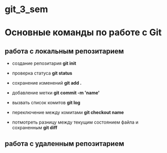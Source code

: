 # git_3_sem
# Основные команды по работе с Git
## работа с локальным репозитарием
* создание репозитария **git init**

* проверка статуса **git status**

* сохранение изменений **git add .**

* добавление метки **git commit -m 'name'**
* вызвать список комитов **git log**
* переключение между комитами **git checkout name**
* потмотреть разницу между текущим состоянием файла и сохраненным **git diff**

## работа с удаленным репозитарием